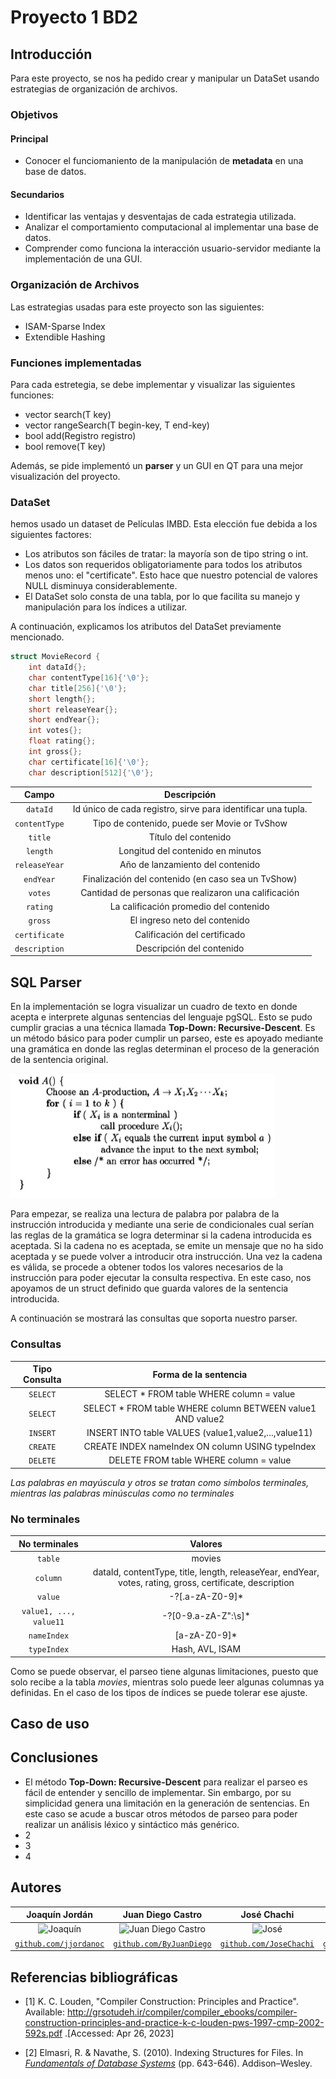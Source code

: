 # Proyecto 1 BD2

## Introducción 

Para este proyecto, se nos ha pedido crear y manipular un DataSet usando estrategias de organización de archivos.

### Objetivos
#### Principal
- Conocer el funciomaniento de la manipulación de **metadata** en una base de datos.
#### Secundarios
- Identificar las ventajas y desventajas de cada estrategia utilizada. 
- Analizar el comportamiento computacional al implementar una base de datos.
- Comprender como funciona la interacción usuario-servidor mediante la implementación de una GUI.

### Organización de Archivos

Las estrategias usadas para este proyecto son las siguientes:

- ISAM-Sparse Index
- Extendible Hashing

### Funciones implementadas

Para cada estretegia, se debe implementar y visualizar las siguientes funciones:

- vector<Registro> search(T key)
- vector<Registro> rangeSearch(T begin-key, T end-key)
- bool add(Registro registro)
- bool remove(T key)

Además, se pide implementó un **parser** y un GUI en QT para una mejor visualización del proyecto.  

### DataSet
hemos usado un dataset de Películas IMBD. Esta elección fue debida a los siguientes factores:
- Los atributos son fáciles de tratar: la mayoría son de tipo string o int.
- Los datos son requeridos obligatoriamente para todos los atributos menos uno: el "certificate". Esto hace que nuestro potencial de valores NULL disminuya considerablemente.
- El DataSet solo consta de una tabla, por lo que facilita su manejo y manipulación para los índices a utilizar.

A continuación, explicamos los atributos del DataSet previamente mencionado.

```c++
struct MovieRecord {
    int dataId{};
    char contentType[16]{'\0'};
    char title[256]{'\0'};
    short length{};
    short releaseYear{};
    short endYear{};
    int votes{};
    float rating{};
    int gross{};
    char certificate[16]{'\0'};
    char description[512]{'\0'};
```

|       Campo       |                         Descripción                          |
|:-----------------:|:------------------------------------------------------------:|
|   ```dataId```    | Id único de cada registro, sirve para identificar una tupla. |
| ```contentType``` |         Tipo de contenido, puede ser Movie or TvShow         |
|    ```title```    |                     Título del contenido                     |
|   ```length```    |              Longitud del contenido en minutos               |
| ```releaseYear``` |               Año de lanzamiento del contenido               |
|   ```endYear```   |      Finalización del contenido (en caso sea un TvShow)      |
|    ```votes```    |     Cantidad de personas que realizaron una calificación     |
|   ```rating```    |            La calificación promedio del contenido            |
|    ```gross```    |                El ingreso neto del contenido                 |
| ```certificate``` |                 Calificación del certificado                 |
| ```description``` |                  Descripción del contenido                   |

## SQL Parser

En la implementación se logra visualizar un cuadro de texto en donde acepta e interprete algunas sentencias del lenguaje pgSQL. Esto se pudo cumplir gracias a una técnica
llamada **Top-Down: Recursive-Descent**. Es un método básico para poder cumplir un parseo, este es apoyado mediante una gramática en donde las reglas determinan el proceso de
la generación de la sentencia original.

![img.png](images/recursive-desecent.png)

Para empezar, se realiza una lectura de palabra por palabra de la instrucción introducida y mediante una serie de condicionales cual serían las reglas de la gramática
se logra determinar si la cadena introducida es aceptada. Si la cadena no es aceptada, se emite un mensaje que no ha sido aceptada y se puede volver a introducir otra
instrucción. Una vez la cadena es válida, se procede a obtener todos los valores necesarios de la instrucción para poder ejecutar la consulta respectiva. En este caso,
nos apoyamos de un struct definido que guarda valores de la sentencia introducida.

A continuación se mostrará las consultas que soporta nuestro parser.
### Consultas
|  Tipo Consulta  |                   Forma de la sentencia                    |
|:---------------:|:----------------------------------------------------------:|
|  ```SELECT```   |          SELECT * FROM table WHERE column = value          |
|  ```SELECT```   | SELECT * FROM table WHERE column BETWEEN value1 AND value2 |
|  ```INSERT```   |    INSERT INTO table VALUES (value1,value2,...,value11)    |
|  ```CREATE```   |      CREATE INDEX nameIndex ON column USING typeIndex      |
|  ```DELETE```  |           DELETE FROM table WHERE column = value           |
_Las palabras en mayúscula y otros se tratan como símbolos terminales, mientras las palabras minúsculas como no terminales_

### No terminales
|       No terminales        |                                                 Valores                                                  |
|:--------------------------:|:--------------------------------------------------------------------------------------------------------:|
|        ```table```         |                                                  movies                                                  |
|        ```column```        | dataId, contentType, title, length, releaseYear, endYear, votes, rating, gross, certificate, description |
|```value```|                                             -?[.a-zA-Z0-9]*                                              |
| ```value1, ..., value11``` |                                           -?[0-9.a-zA-Z":\s]*                                            |
|      ```nameIndex```       |                                               [a-zA-Z0-9]*                                               |
|      ```typeIndex```       |                                             Hash, AVL, ISAM                                              |

Como se puede observar, el parseo tiene algunas limitaciones, puesto que solo recibe a la tabla _movies_, mientras solo puede leer algunas
columnas ya definidas. En el caso de los tipos de índices se puede tolerar ese ajuste.

## Caso de uso

## Conclusiones
- El método **Top-Down: Recursive-Descent** para realizar el parseo es fácil de entender y sencillo de implementar. Sin embargo, por su simplicidad genera
  una limitación en la generación de sentencias. En este caso se acude a buscar otros métodos de parseo para poder realizar un análisis léxico y sintáctico más genérico.
- 2
- 3
- 4

## Autores

|                     **Joaquín Jordán**                   |                                 **Juan Diego Castro**                                 |                       **José Chachi**                     |  **Juan Diego Laredo** |
|:---------------------------------------------------------------------------------:|:-------------------------------------------------------------------------------------:|:-----------------------------------------------------------------------------------:|:----:|
|           ![Joaquín](https://avatars.githubusercontent.com/u/83974213)            |      ![Juan Diego Castro](https://avatars.githubusercontent.com/u/79115974?v=4)       |              ![José](https://avatars.githubusercontent.com/u/83974741)              | ![Juan Diego Laredo](https://avatars.githubusercontent.com/u/68095284?v=4) |                                             
| <a href="https://github.com/jjordanoc" target="_blank">`github.com/jjordanoc`</a> | <a href="https://github.com/ByJuanDiego" target="_blank">`github.com/ByJuanDiego`</a> | <a href="https://github.com/JoseChachi" target="_blank">`github.com/JoseChachi`</a> | <a href="https://github.com/DarKNeSsJuaN25" target="_blank">`github.com/DarkNeSsJuaN25`</a>|

## Referencias bibliográficas

- [1] K. C. Louden, "Compiler Construction: Principles and Practice". Available: http://grsotudeh.ir/compiler/compiler_ebooks/compiler-construction-principles-and-practice-k-c-louden-pws-1997-cmp-2002-592s.pdf .[Accessed: Apr 26, 2023]

- [2] Elmasri, R. & Navathe, S. (2010). Indexing Structures for Files. In [_Fundamentals of Database Systems_](https://docs.ccsu.edu/curriculumsheets/ChadTest.pdf) (pp. 643-646). Addison–Wesley.

